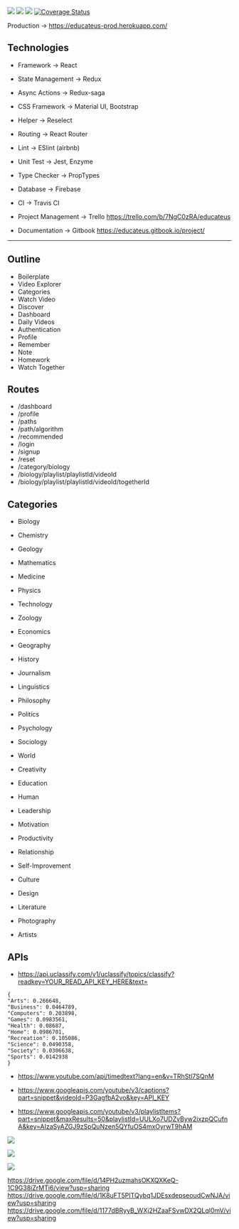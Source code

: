
![](https://travis-ci.org/yasincidem/educateus-project.svg?branch=master) ![](https://david-dm.org/yasincidem/educateus-project.svg) ![](https://heroku-badge.herokuapp.com/?app=educateus-prod) [![Coverage Status](https://coveralls.io/repos/github/yasincidem/educateus-project/badge.svg?branch=master)](https://coveralls.io/github/yasincidem/educateus-project?branch=master)

Production -> https://educateus-prod.herokuapp.com/

## Technologies
* Framework -> React
* State Management -> Redux
* Async Actions -> Redux-saga
* CSS Framework -> Material UI, Bootstrap
* Helper -> Reselect
* Routing -> React Router
* Lint -> ESlint (airbnb)
* Unit Test -> Jest, Enzyme
* Type Checker -> PropTypes

* Database -> Firebase

* CI -> Travis CI

* Project Management -> Trello
https://trello.com/b/7NgC0zRA/educateus

* Documentation  -> Gitbook 
https://educateus.gitbook.io/project/



***

## Outline
* Boilerplate
* Video Explorer
* Categories
* Watch Video
* Discover
* Dashboard
* Daily Videos
* Authentication
* Profile
* Remember
* Note
* Homework
* Watch Together


## Routes
 * /dashboard
 * /profile
 * /paths
 * /path/algorithm
 * /recommended
 * /login
 * /signup
 * /reset
 * /category/biology
 * /biology/playlist/playlistId/videoId
 * /biology/playlist/playlistId/videoId/togetherId

## Categories

 * Biology
 * Chemistry
 * Geology
 * Mathematics
 * Medicine
 * Physics
 * Technology
 * Zoology
 
 
 * Economics
 * Geography
 * History
 * Journalism
 * Linguistics
 * Philosophy
 * Politics
 * Psychology
 * Sociology
 * World
 
 
 * Creativity
 * Education
 * Human
 * Leadership
 * Motivation
 * Productivity
 * Relationship
 * Self-Improvement
 
 
 * Culture
 * Design
 * Literature
 * Photography
 * Artists
 
 
 ## APIs
 * https://api.uclassify.com/v1/uclassify/topics/classify?readkey=YOUR_READ_API_KEY_HERE&text=
 ```
 {
"Arts": 0.266648,
"Business": 0.0464789,
"Computers": 0.203898,
"Games": 0.0983561,
"Health": 0.08687,
"Home": 0.0986701,
"Recreation": 0.105086,
"Science": 0.0490358,
"Society": 0.0306638,
"Sports": 0.0142938
}
 ```
 
 * https://www.youtube.com/api/timedtext?lang=en&v=TRhStl7SQnM
 
 * https://www.googleapis.com/youtube/v3/captions?part=snippet&videoId=P3GagfbA2vo&key=API_KEY
 
 * https://www.googleapis.com/youtube/v3/playlistItems?part=snippet&maxResults=50&playlistId=UULXo7UDZvByw2ixzpQCufnA&key=AIzaSyAZGJ9zSpQuNzen5QYfuOS4mxOyrwT9hAM
 
![](https://lh6.googleusercontent.com/xY6kB7WLrmAkgxh3gb1N3o7PcRklnVjipOG11q29IF9r-L4qzPXPXVWZxZ00GDcGTQvVbGYhZxLGdL6gHXk-=w1366-h615-rw)

![](https://lh6.googleusercontent.com/t2h6xB2EdVQuPLiBBsYtWsP6IjjMDGB8NYdz200zTYazJhyHIa4ThiB5ZF9nMtgV8nFhv03OYbw43w=w1366-h664-rw)


![](https://lh5.googleusercontent.com/TQXfNShjNteEVDs92s5vGrU4NZZ2l17OfJPDT4IkgDrvGW0kCuwbIQvgxJetQ5u477RHHBHEnre_ew=w1366-h664-rw)


https://drive.google.com/file/d/14PH2uzmahsOKXQXKeQ-1C9G38iZrMTi6/view?usp=sharing
https://drive.google.com/file/d/1K8uFT5PITQybq1JDEsxdepseoudCwNJA/view?usp=sharing
https://drive.google.com/file/d/1177dBRyyB_WXj2HZaaFSvwDX2QLql0mV/view?usp=sharing

 
 
